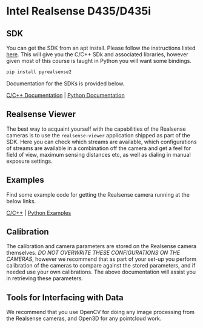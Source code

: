# Intel Realsense D435/D435i

## SDK
You can get the SDK from an apt install. Please follow the instructions listed [here](https://github.com/IntelRealSense/librealsense/blob/master/doc/distribution_linux.md).
This will give you the C/C++ SDk and associated libraries, however given most of this course is taught in Python you will want some bindings.

```bash
pip install pyrealsense2
```

Documentation for the SDKs is provided below.

[C/C++ Documentation](https://intelrealsense.github.io/librealsense/doxygen/annotated.html) | 
[Python Documentation](https://intelrealsense.github.io/librealsense/python_docs/_generated/pyrealsense2.html)

## Realsense Viewer
The best way to acquaint yourself with the capabilities of the Realsense cameras is to use the `realsense-viewer` application shipped as part of the SDK. Here you can check which streams are available, which configurations of streams are available in a combination off the camera and get a feel for field of view, maximum sensing distances etc, as well as dialing in manual exposure settings.

## Examples

Find some example code for getting the Realsense camera running at the below links.

[C/C++](https://dev.intelrealsense.com/docs/code-samples) | [Python Examples](https://dev.intelrealsense.com/docs/python2)

## Calibration
The calibration and camera parameters are stored on the Realsense camera themselves. *DO NOT OVERWRITE THESE CONFIGURATIONS ON THE CAMERAS*, however we recommend that as part of your set-up you perform calibration of the cameras to compare against the stored parameters, and if needed use your own calibrations. The above documentation will assist you in retrieving these parameters.

## Tools for Interfacing with Data
We recommend that you use OpenCV for doing any image processing from the Realsense cameras, and Open3D for any pointcloud work.
